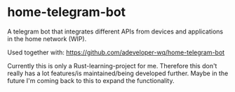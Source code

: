 # home-telegram-bot
A telegram bot that integrates different APIs from devices and applications in the home network (WIP).

Used together with: https://github.com/adeveloper-wq/home-telegram-bot

Currently this is only a Rust-learning-project for me. Therefore this don't really has a lot features/is maintained/being developed further.
Maybe in the future I'm coming back to this to expand the functionality.
